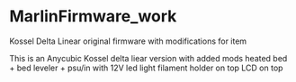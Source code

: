 # MarlinFirmware_work
Kossel Delta Linear original firmware with modifications for item

This is an Anycubic Kossel delta liear version with added mods
	heated bed + bed leveler + psu/in with 12V
	led light
	filament holder on top
	LCD on top
	
